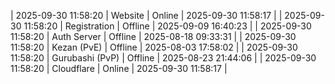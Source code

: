 | 2025-09-30 11:58:20 | Website | Online | 2025-09-30 11:58:17 |
| 2025-09-30 11:58:20 | Registration | Offline | 2025-09-09 16:40:23 |
| 2025-09-30 11:58:20 | Auth Server | Offline | 2025-08-18 09:33:31 |
| 2025-09-30 11:58:20 | Kezan (PvE) | Offline | 2025-08-03 17:58:02 |
| 2025-09-30 11:58:20 | Gurubashi (PvP) | Offline | 2025-08-23 21:44:06 |
| 2025-09-30 11:58:20 | Cloudflare | Online | 2025-09-30 11:58:17 |
